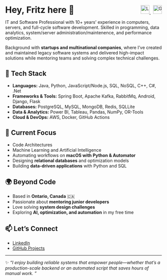 <div style="display: flex; align-items: center; justify-content: space-between; max-width: 100%;">
  <div style="flex: 1;">
    <h1 style="margin: 0; padding: 0;">Hey, Fritz here 👋</h1>
  </div>
  <div style="text-align: right; white-space: nowrap; margin-left: 10px;">
    <a href="https://www.linkedin.com/in/hilfritzcamallere/" target="_blank">
      <img src="https://img.shields.io/badge/LinkedIn-blue?style=flat&logo=linkedin&logoColor=white" alt="LinkedIn" height="28">
    </a>&nbsp;
    <a href="https://github.com/hilfritz" target="_blank">
      <img src="https://img.shields.io/badge/GitHub-black?style=flat&logo=github&logoColor=white" alt="GitHub" height="28">
    </a>
  </div>
</div>
<p>
IT and Software Professional with 10+ years’ experience in computers, servers, and full-cycle software development. Skilled in programming, data analytics, system/server administration/maintenence, and performance optimization. </p>


<p>
Background with <strong>startups and multinational companies</strong>, where I’ve created and maintained legacy software systems and delivered high-impact solutions while mentoring teams and solving complex technical challenges. </p>

## 🔧 Tech Stack
- **Languages:** Java, Python, JavaScript/Node.js, SQL, NoSQL, C++, C#, .Net
- **Frameworks & Tools:** Spring Boot, Apache Kafka, RabbitMq, Android, Django, Flask
- **Databases:** PostgreSQL, MySQL, MongoDB, Redis, SQLLite  
- **Data & Analytics:** Power BI, Tableau, Pandas, NumPy, OR-Tools  
- **Cloud & DevOps:** AWS, Docker, GitHub Actions  

## 📌 Current Focus

- Code Architectures
- Machine Learning and Artificial Intelligence
- Automating workflows on **macOS with Python & Automator**  
- Designing **relational databases** and optimization models  
- Building **data-driven applications** with Python and SQL  

## 🌍 Beyond Code
- Based in **Ontario, Canada** 🇨🇦  
- Passionate about **mentoring junior developers**  
- Love solving **system design challenges**  
- Exploring **AI, optimization, and automation** in my free time  

## 📫 Let’s Connect
- [LinkedIn](https://www.linkedin.com/in/hilfritzcamallere/)  
- [GitHub Projects](https://github.com/hilfritz)  

---

✨ _“I enjoy building reliable systems that empower people—whether that’s a production-scale backend or an automated script that saves hours of manual work. ”_  
